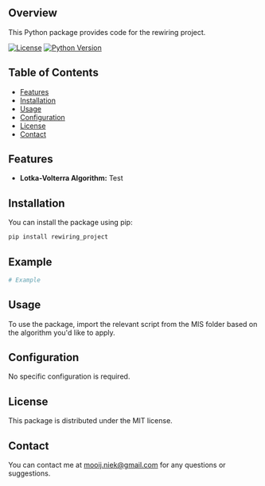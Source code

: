 ## Overview

This Python package provides code for the rewiring project.

[![License](https://img.shields.io/badge/license-MIT-blue.svg)](https://opensource.org/licenses/MIT)
[![Python Version](https://img.shields.io/badge/python-3.6%2B-blue.svg)](https://www.python.org/downloads/)

## Table of Contents

- [Features](#features)
- [Installation](#installation)
- [Usage](#usage)
- [Configuration](#configuration)
- [License](#license)
- [Contact](#contact)

## Features

- **Lotka-Volterra Algorithm:** Test

## Installation
You can install the package using pip:

```bash
pip install rewiring_project
```

## Example
```python
# Example
```

## Usage
To use the package, import the relevant script from the MIS folder based on the algorithm you'd like to apply.

## Configuration
No specific configuration is required.

## License
This package is distributed under the MIT license.

## Contact
You can contact me at mooij.niek@gmail.com for any questions or suggestions.